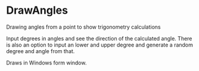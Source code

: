 DrawAngles
==========

Drawing angles from a point to show trigonometry calculations

Input degrees in angles and see the direction of the calculated angle.
There is also an option to input an lower and upper degree and generate a random degree and angle from that.

Draws in Windows form window.
